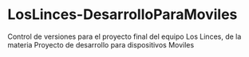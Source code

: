 # LosLinces-DesarrolloParaMoviles
Control de versiones para el proyecto final del equipo Los Linces, de la materia Proyecto de desarrollo para dispositivos Moviles
